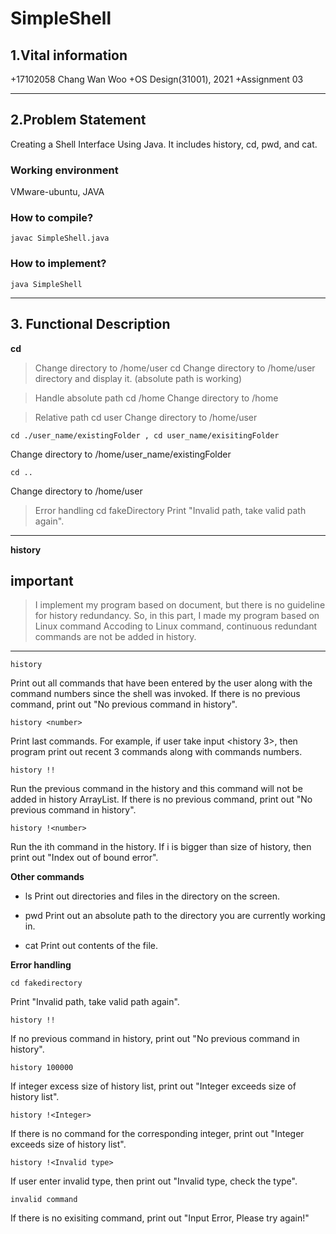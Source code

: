 # SimpleShell

## 1.Vital information
+17102058 Chang Wan Woo
+OS Design(31001), 2021
+Assignment 03

----------------

## 2.Problem Statement
Creating a Shell Interface Using Java. It includes history, cd, pwd, and cat.

### Working environment
VMware-ubuntu, JAVA

### How to compile?
```
javac SimpleShell.java
```
### How to implement?
```
java SimpleShell
```
-----------

## 3. Functional Description


**cd**

>Change directory to /home/user
    cd
Change directory to /home/user directory and display it.  (absolute path is working)

>Handle absolute path
    cd /home
Change directory to /home

>Relative path 
    cd user
Change directory to   /home/user 

    cd ./user_name/existingFolder , cd user_name/exisitingFolder
Change directory to /home/user_name/existingFolder

    cd ..
Change directory to /home/user

>Error handling 
    cd fakeDirectory
Print "Invalid path, take valid path again".

----------------------------
**history**

## important
>I implement my program based on document, but there is no guideline for history redundancy. So, in this part, I made my program based on Linux command
>Accoding to Linux command, continuous redundant commands are not be added in history.
---------------------
    history
Print out all commands that have been entered by the user along with the command numbers since the shell was invoked.
If there is no previous command, print out "No previous command in history".

    history <number>
Print last <number> commands. 
For example, if user take input <history 3>, then program print out recent 3 commands along with commands numbers.

    history !!
Run the previous command in the history and this command will not be added in history ArrayList.
If there is no previous command, print out "No previous command in history".

    history !<number>
Run the ith command in the history. If i is bigger than size of history, then print out "Index out of bound error".

**Other commands**
+ ls
Print out directories and files in the directory on the screen.

+ pwd
Print out an absolute path to the directory you are currently working in.

+ cat
Print out contents of the file.

**Error handling**

    cd fakedirectory
Print "Invalid path, take valid path again".

    history !!
If no previous command in history, print out "No previous command in history".

    history 100000
If integer excess size of history list, print out "Integer exceeds size of history list".

    history !<Integer>
If there is no command for the corresponding integer, print out "Integer exceeds size of history list".

    history !<Invalid type>
If user enter invalid type, then print out "Invalid type, check the type".

    invalid command
If there is no exisiting command, print out "Input Error, Please try again!"













